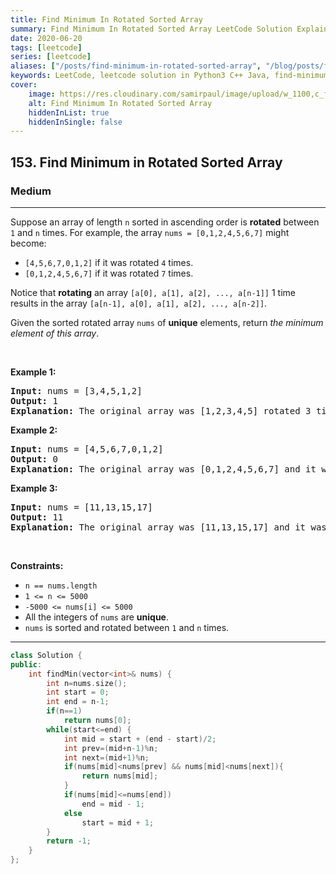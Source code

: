 ```yaml
---
title: Find Minimum In Rotated Sorted Array
summary: Find Minimum In Rotated Sorted Array LeetCode Solution Explained
date: 2020-06-20
tags: [leetcode]
series: [leetcode]
aliases: ["/posts/find-minimum-in-rotated-sorted-array", "/blog/posts/find-minimum-in-rotated-sorted-array", "/find-minimum-in-rotated-sorted-array"]
keywords: LeetCode, leetcode solution in Python3 C++ Java, find-minimum-in-rotated-sorted-array solution
cover:
    image: https://res.cloudinary.com/samirpaul/image/upload/w_1100,c_fit,co_rgb:FFFFFF,l_text:Arial_70_bold:Find Minimum In Rotated Sorted Array/problem-solving.webp
    alt: Find Minimum In Rotated Sorted Array
    hiddenInList: true
    hiddenInSingle: false
---
```



<h2>153. Find Minimum in Rotated Sorted Array</h2><h3>Medium</h3><hr><div><p>Suppose an array of length <code>n</code> sorted in ascending order is <strong>rotated</strong> between <code>1</code> and <code>n</code> times. For example, the array <code>nums = [0,1,2,4,5,6,7]</code> might become:</p>

<ul>
	<li><code>[4,5,6,7,0,1,2]</code> if it was rotated <code>4</code> times.</li>
	<li><code>[0,1,2,4,5,6,7]</code> if it was rotated <code>7</code> times.</li>
</ul>

<p>Notice that <strong>rotating</strong> an array <code>[a[0], a[1], a[2], ..., a[n-1]]</code> 1 time results in the array <code>[a[n-1], a[0], a[1], a[2], ..., a[n-2]]</code>.</p>

<p>Given the sorted rotated array <code>nums</code> of <strong>unique</strong> elements, return <em>the minimum element of this array</em>.</p>

<p>&nbsp;</p>
<p><strong>Example 1:</strong></p>

<pre><strong>Input:</strong> nums = [3,4,5,1,2]
<strong>Output:</strong> 1
<strong>Explanation:</strong> The original array was [1,2,3,4,5] rotated 3 times.
</pre>

<p><strong>Example 2:</strong></p>

<pre><strong>Input:</strong> nums = [4,5,6,7,0,1,2]
<strong>Output:</strong> 0
<strong>Explanation:</strong> The original array was [0,1,2,4,5,6,7] and it was rotated 4 times.
</pre>

<p><strong>Example 3:</strong></p>

<pre><strong>Input:</strong> nums = [11,13,15,17]
<strong>Output:</strong> 11
<strong>Explanation:</strong> The original array was [11,13,15,17] and it was rotated 4 times. 
</pre>

<p>&nbsp;</p>
<p><strong>Constraints:</strong></p>

<ul>
	<li><code>n == nums.length</code></li>
	<li><code>1 &lt;= n &lt;= 5000</code></li>
	<li><code>-5000 &lt;= nums[i] &lt;= 5000</code></li>
	<li>All the integers of <code>nums</code> are <strong>unique</strong>.</li>
	<li><code>nums</code> is sorted and rotated between <code>1</code> and <code>n</code> times.</li>
</ul>
</div>

---




```cpp
class Solution {
public:
    int findMin(vector<int>& nums) {
        int n=nums.size();
        int start = 0;
        int end = n-1;
        if(n==1)
            return nums[0];
        while(start<=end) {
            int mid = start + (end - start)/2;
            int prev=(mid+n-1)%n;
            int next=(mid+1)%n;
            if(nums[mid]<nums[prev] && nums[mid]<nums[next]){
                return nums[mid];
            }
            if(nums[mid]<=nums[end])
                end = mid - 1;
            else
                start = mid + 1;
        }
        return -1;
    }
};
```
